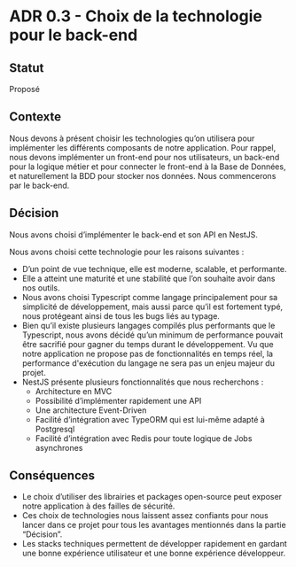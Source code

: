 
# ADR 0.3 - Choix de la technologie pour le back-end

## Statut  
Proposé

## Contexte  
Nous devons à présent choisir les technologies qu’on utilisera pour implémenter les différents composants de notre application. Pour rappel, nous devons implémenter un front-end pour nos utilisateurs, un back-end pour la logique métier et pour connecter le front-end à la Base de Données, et naturellement la BDD pour stocker nos données. Nous commencerons par le back-end.

## Décision  
Nous avons choisi d’implémenter le back-end et son API en NestJS.

Nous avons choisi cette technologie pour les raisons suivantes :  
- D’un point de vue technique, elle est moderne, scalable, et performante.  
- Elle a atteint une maturité et une stabilité que l’on souhaite avoir dans nos outils.  
- Nous avons choisi Typescript comme langage principalement pour sa simplicité de développement, mais aussi parce qu’il est fortement typé, nous protégeant ainsi de tous les bugs liés au typage.  
- Bien qu’il existe plusieurs langages compilés plus performants que le Typescript, nous avons décidé qu’un minimum de performance pouvait être sacrifié pour gagner du temps durant le développement. Vu que notre application ne propose pas de fonctionnalités en temps réel, la performance d'exécution du langage ne sera pas un enjeu majeur du projet.  
- NestJS présente plusieurs fonctionnalités que nous recherchons :  
  - Architecture en MVC  
  - Possibilité d’implémenter rapidement une API  
  - Une architecture Event-Driven  
  - Facilité d’intégration avec TypeORM qui est lui-même adapté à Postgresql  
  - Facilité d’intégration avec Redis pour toute logique de Jobs asynchrones  

## Conséquences  
- Le choix d’utiliser des librairies et packages open-source peut exposer notre application à des failles de sécurité.  
- Ces choix de technologies nous laissent assez confiants pour nous lancer dans ce projet pour tous les avantages mentionnés dans la partie “Décision”.  
- Les stacks techniques permettent de développer rapidement en gardant une bonne expérience utilisateur et une bonne expérience développeur.
